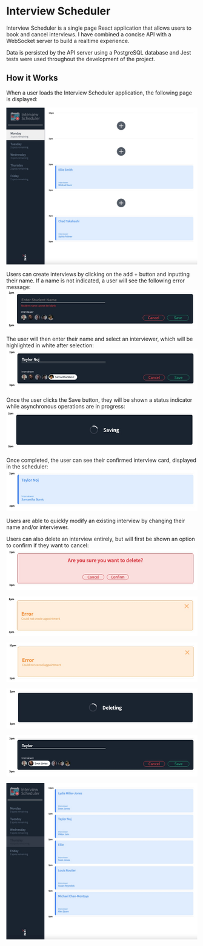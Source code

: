 # Interview Scheduler

Interview Scheduler is a single page React application that allows users to book and cancel interviews.  I have combined a concise API with a WebSocket server to build a realtime experience.

Data is persisted by the API server using a PostgreSQL database and Jest tests were used throughout the development of the project.


## How it Works
When a user loads the Interview Scheduler application, the following page is displayed:

!["Welcome to scheduler"](https://github.com/taylornoj/scheduler/blob/master/docs/app-display.png?raw=true)

Users can create interviews by clicking on the add + button and inputting their name.  If a name is not indicated, a user will see the following error message:
!["must enter name"](https://github.com/taylornoj/scheduler/blob/master/docs/must-enter-name-warning.png?raw=true)

The user will then enter their name and select an interviewer, which will be highlighted in white after selection:
!["filling out input form"](https://github.com/taylornoj/scheduler/blob/master/docs/Edit-show-changes.png?raw=true)

Once the user clicks the Save button, they will be shown a status indicator while asynchronous operations are in progress:
!["Saving status indicator"](https://github.com/taylornoj/scheduler/blob/master/docs/saving-status-indicator.png?raw=true)

Once completed, the user can see their confirmed interview card, displayed in the scheduler:
!["Changes confirmed to appointment"](https://github.com/taylornoj/scheduler/blob/master/docs/changes-made.png?raw=true)

Users are able to quickly modify an existing interview by changing their name and/or interviewer.

Users can also delete an interview entirely, but will first be shown an option to confirm if they want to cancel:
!["Confirm delete warning"](https://github.com/taylornoj/scheduler/blob/master/docs/delete-warning.png?raw=true)

!["Error message when creating apt"](https://github.com/taylornoj/scheduler/blob/master/docs/create-error.png?raw=true)

!["Error message for cancel apt"](https://github.com/taylornoj/scheduler/blob/master/docs/error-delete.png?raw=true)


!["Delete status indicator"](https://github.com/taylornoj/scheduler/blob/master/docs/deleting-status-indicator.png?raw=true)



!["input name"](https://github.com/taylornoj/scheduler/blob/master/docs/Edit-app.png?raw=true)

!["spots remaining display"](https://github.com/taylornoj/scheduler/blob/master/docs/spots-remaining.png?raw=true)
